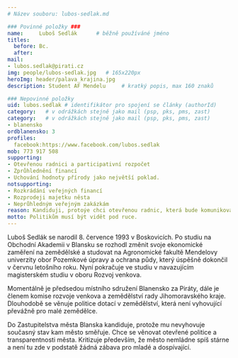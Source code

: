 ```yaml
---
# Název souboru: lubos-sedlak.md

### Povinné položky ###
name:     Luboš Sedlák  	# běžně používáné jméno
titles:
  before: Bc. 
  after:
mail:
- lubos.sedlak@pirati.cz
img: people/lubos-sedlak.jpg   # 165x220px
heroImg: header/palava_krajina.jpg
description: Student AF Mendelu 	# kratký popis, max 160 znaků

### Nepovinné položky
uid: lubos.sedlak # identifikátor pro spojení se články (authorId)
category: 	# v odrážkách stejně jako mail (psp, pks, pms, zast)
category: 	# v odrážkách stejně jako mail (psp, pks, pms, zast)
- blanensko
ordblanensko: 3
profiles:
  facebook:https://www.facebook.com/lubos.sedlak
mob: 773 917 508
supporting:
- Otevřenou radnici a participativní rozpočet
- Zprůhlednění financí
- Uchování hodnoty přírody jako největší poklad.
notsupporting:
- Rozkrádání veřejných financí
- Rozprodeji majetku něsta
- Neprůhledným veřejným zakázkám
reason: Kandiduji, protoýe chci otevřenou radnic, která bude komunikovat s občany a samozřejmostí je transparentnost financí.
motto: Politikům musí být vidět pod ruce.
---
```


Luboš Sedlák se narodil 8. července 1993 v Boskovicích. Po studiu na Obchodní Akademii v Blansku se rozhodl změnit svoje ekonomické zaměření na zemědělské a studovat na Agronomické fakultě Mendelovy univerzity obor Pozemkové úpravy a ochrana půdy, který úspěšně dokončil v červnu letošního roku. Nyní pokračuje ve studiu v navazujícím magisterském studiu v oboru Rozvoj venkova.

Momentálně je předsedou místního sdružení Blanensko za Piráty, dále je členem komise rozvoje venkova a zemědělství rady Jihomoravského kraje. Dlouhodobě se věnuje politice dotací v zemědělství, která není vyhovující převážně pro malé zemědělce.

Do Zastupitelstva města Blanska kandiduje, protože mu nevyhovuje současný stav kam město směřuje. Chce se věnovat otevřené politice a transparentnosti města. Kritizuje především, že město nemládne spíš stárne a není tu zde v podstatě žádná zábava pro mladé a dospívající.
